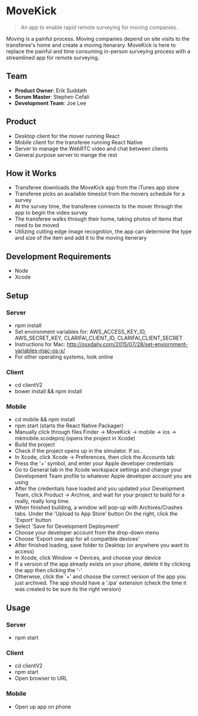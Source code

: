 # MoveKick
> An app to enable rapid remote surveying for moving companies.

Moving is a painful process. Moving companies depend on site visits to the transferee's home and create a moving itenarary. MoveKick is here to replace the painful and time consuming in-person surveying process with a streamlined app for remote surveying.

## Team

  - __Product Owner__: Erik Suddath
  - __Scrum Master__: Stephen Cefali
  - __Development Team__: Joe Lee


## Product

- Desktop client for the mover running React
- Mobile client for the transferee running React Native
- Server to manage the WebRTC video and chat between clients
- General purpose server to mange the rest


## How it Works
- Transferee downloads the MoveKick app from the iTunes app store
- Transferee picks an available timeslot from the movers schedule for a survey
- At the survey time, the transferee connects to the mover through the app to begin the video survey
- The transferee walks through their home, taking photos of items that need to be moved
- Utilizing cutting edge image recognition, the app can determine the type and size of the item and add it to the moving itenerary



## Development Requirements

- Node
- Xcode

## Setup

### Server
- npm install
- Set environment variables for:
  AWS_ACCESS_KEY_ID,
  AWS_SECRET_KEY,
  CLARIFAI_CLIENT_ID,
  CLARIFAI_CLIENT_SECRET
- Instructions for Mac:
  http://osxdaily.com/2015/07/28/set-enviornment-variables-mac-os-x/
- For other operating systems, look online

### Client
- cd clientV2
- bower install && npm install

### Mobile
- cd mobile && npm install
- npm start (starts the React Native Packager)
- Manually click through files Finder -> MoveKick -> mobile -> ios -> mkmobile.xcodeproj (opens the project in Xcode)
- Build the project
- Check if the project opens up in the simulator. If so..
- In Xcode, click Xcode -> Preferences, then click the Accounts tab
- Press the '+' symbol, and enter your Apple developer credentials
- Go to General tab in the Xcode workspace settings and change your Development Team profile to whatever Apple developer account you are using
- After the credentials have loaded and you updated your Development Team, click Product -> Archive, and wait for your project to build for a really, really long time.
- When finished building, a window will pop-up with Archives/Crashes tabs. Under the 'Upload to App Store' button On the right, click the 'Export' button
- Select 'Save for Development Deployment'
- Choose your developer account from the drop-down menu
- Choose 'Export one app for all compatible devices'
- After finished loading, save folder to Desktop (or anywhere you want to access)
- In Xcode, click Window -> Devices, and choose your device
- If a version of the app already exists on your phone, delete it by clicking the app then clicking the '-'
- Otherwise, click the '+' and choose the correct version of the app you just archived. The app should have a '.ipa' extension (check the time it was created to be sure its the right version)

## Usage

### Server
- npm start

### Client
- cd clientV2
- npm start
- Open browser to URL

### Mobile
- Open up app on phone







